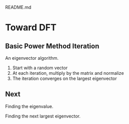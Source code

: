 README.md

# Toward DFT

## Basic Power Method Iteration
An eigenvector algorithm. 

1. Start with a random vector
2. At each iteration, multiply by the matrix and normalize
3. The iteration converges on the largest eigenvector

## Next
Finding the eigenvalue.

Finding the next largest eigenvector. 